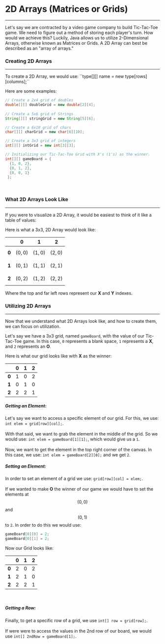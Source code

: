 # 2D Arrays (Matrices or Grids)
<hr>
Let's say we are contracted by a video game company to build Tic-Tac-Toe game. We need to figure out a method of storing each player's turn. How would we achieve this? Luckily, Java allows us to utilize 2-Dimensional Arrays, otherwise known as Matrices or Grids. A 2D Array can best be described as an "array of arrays."
<br>

### Creating 2D Arrays
<hr>
To create a 2D Array, we would use: ``type[][] name = new type[rows][columns];``

Here are some examples:

```Java
// Create a 2x4 grid of doubles
double[][] doubleGrid = new double[2][4];
 
// Create a 5x6 grid of Strings
String[][] stringGrid = new String[5][6];

// Create a 6x10 grid of chars
char[][] charGrid = new char[6][10];

// Create a 3x3 grid of integers
int[][] intGrid = new int[3][3];

// Initializing our Tic-Tac-Toe Grid with X's (1's) as the winner.
int[][] gameBoard = {
  {1, 0, 2},
  {0, 1, 2},
  {0, 0, 1}
 };
```
<br>

### What 2D Arrays Look Like
<hr>
If you were to visualize a 2D Array, it would be easiest to think of it like a table of values:

Here is what a 3x3, 2D Array would look like:

|   | 0 | 1 | 2 |
| --- | --- | --- | --- |
| **0** |$$(0, 0)$$|$$(1, 0)$$|$$(2, 0)$$|
| **1** |$$(0, 1)$$|$$(1, 1)$$|$$(2, 1)$$|
| **2** |$$(0, 2)$$|$$(1, 2)$$|$$(2, 2)$$|
Where the top and far left rows represent our **X** and **Y** indexes. 

### Utilizing 2D Arrays
<hr>
Now that we understand what 2D Arrays look like, and how to create them, we can focus on utilization. 

Let's say we have a 3x3 grid, named `gameBoard`, with the value of our Tic-Tac-Toe game. In this case, `0` represents a blank space, `1` represents a **X**, and `2` represents an **O**.

Here is what our grid looks like with **X** as the winner:

|   | 0 | 1 | 2 |
| --- | --- | --- | --- |
| **0** | 1 | 0 | 2 |
| **1** | 0 | 1 | 0 |
| **2** | 2 | 2 | 1 |

##### Getting an Element:
Let's say we want to access a specific element of our grid. For this, we use: `int elem = grid[row][col];`.
<br>
<br>
With that said, we want to grab the element in the middle of the grid. So we would use: `int elem = gameBoard[1][1];`, which would give us a `1`.
<br>
<br>
Now, we want to get the element in the top right corner of the canvas. In this case, we use: `int elem = gameBoard[2][0];` and we get `2`.
<br>

##### Setting an Element:
In order to set an element of a grid we use: `grid[row][col] = elem;`.
<br>
<br>
If we wanted to make **O** the winner of our game we would have to set the elements at $$(0, 0)$$ and $$(0, 1)$$ to `2`. In order to do this we would use:
```Java
gameBoard[0][0] = 2; 
gameBoard[0][1] = 2;
```

Now our Grid looks like:

|   | 0 | 1 | 2 |
| --- | --- | --- | --- |
| **0** | 2 | 0 | 2 |
| **1** | 2 | 1 | 0 |
| **2** | 2 | 2 | 1 |
<br>

##### Getting a Row:
Finally, to get a specific row of a grid, we use `int[] row = grid[row];`.
<br>
<br>
If were were to access the values in the 2nd row of our board, we would use `int[] 2ndRow = gameBoard[1];`.
<br>
<br>



